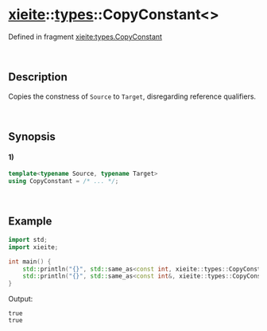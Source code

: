# [xieite](../../xieite.md)\:\:[types](../../types.md)\:\:CopyConstant\<\>
Defined in fragment [xieite:types.CopyConstant](../../../src/types/copy_constant.cpp)

&nbsp;

## Description
Copies the constness of `Source` to `Target`, disregarding reference qualifiers.

&nbsp;

## Synopsis
#### 1)
```cpp
template<typename Source, typename Target>
using CopyConstant = /* ... */;
```

&nbsp;

## Example
```cpp
import std;
import xieite;

int main() {
    std::println("{}", std::same_as<const int, xieite::types::CopyConstant<const float, int>>);
    std::println("{}", std::same_as<const int&, xieite::types::CopyConstant<const float, int&>>);
}
```
Output:
```
true
true
```
